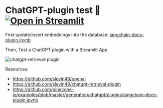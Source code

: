 # ChatGPT-plugin test 🤖 [![Open in Streamlit](https://static.streamlit.io/badges/streamlit_badge_black_white.svg)](https://chatgptplugin48.streamlit.app/)
First update/insert embeddings into the database:
[langchain-docs-plugin.ipynb](langchain-docs-plugin.ipynb)

Then, Test a ChatGPT plugin with a Streamlit App

![chatgpt-retrieval-plugin](https://user-images.githubusercontent.com/12418115/227738738-9de9a4fc-e218-4513-a431-c6003b665ee4.png)

Resources:
- https://github.com/slevin48/openai
- https://github.com/slevin48/chatgpt-retrieval-plugin
- https://github.com/pinecone-io/examples/blob/master/generation/chatgpt/plugins/langchain-docs-plugin.ipynb